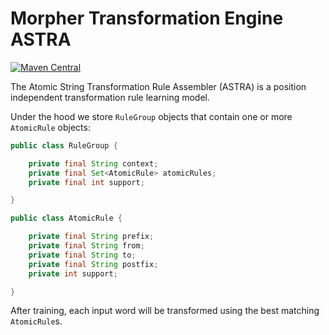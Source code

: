 # Morpher Transformation Engine ASTRA

[![Maven Central](https://img.shields.io/maven-central/v/com.github.szgabsz91/morpher-transformation-engine-astra)](https://central.sonatype.com/artifact/com.github.szgabsz91/morpher-transformation-engine-astra)

The Atomic String Transformation Rule Assembler (ASTRA) is a position independent transformation rule learning model.

Under the hood we store `RuleGroup` objects that contain one or more `AtomicRule` objects:

```java
public class RuleGroup {

    private final String context;
    private final Set<AtomicRule> atomicRules;
    private final int support;

}
```

```java
public class AtomicRule {

    private final String prefix;
    private final String from;
    private final String to;
    private final String postfix;
    private int support;

}
```

After training, each input word will be transformed using the best matching `AtomicRule`s.
